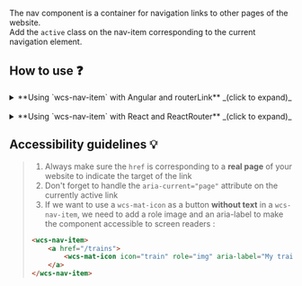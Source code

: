The nav component is a container for navigation links to other pages of the website.  
Add the `active` class on the nav-item corresponding to the current navigation element.

## How to use ❓

<details>
    <summary>**Using `wcs-nav-item` with Angular and routerLink** _(click to expand)_</summary>
When using `wcs-nav-item` in Angular projects with `routerLink`, it's important to add additional attributes to make the 
component functional and accessible :

1. `routerLinkActive="active"` on every nested `<a>` to add the `active` class on the current link (for styling), according to the [Angular RouterLinkActive API](https://angular.io/api/router/RouterLink)
2. `routerLink="/your-route"` on every nested `<a>` for Angular to add the href attributes, according to the [Angular RouterLink API](https://angular.io/api/router/RouterLink)
3. Remember that `routerLink` from Angular **actually replaces** the use of the `href` attribute.
4. For the `aria-current` attribute, creating a custom Angular directive is advised : [see an example](https://github.com/angular/angular/issues/35051#issuecomment-823633501)

**Angular template example** :

```html
<wcs-nav aria-label="Main menu">
⠀⠀⠀⠀<wcs-nav-item>
⠀⠀⠀⠀    <a routerLink="/example" routerLinkActive="active">
⠀⠀⠀⠀        <wcs-mat-icon icon="train"></wcs-mat-icon>
⠀⠀⠀⠀        <span>Example</span>
⠀⠀⠀⠀    </a>
⠀⠀⠀⠀</wcs-nav-item>
⠀⠀⠀⠀<wcs-nav-item slot="bottom">
⠀⠀⠀⠀    <a routerLink="/about" routerLinkActive="active">
⠀⠀⠀⠀        <wcs-mat-icon icon="info"></wcs-mat-icon>
⠀⠀⠀⠀        <span>Info</span>
⠀⠀⠀⠀    </a>
⠀⠀⠀⠀</wcs-nav-item>
</wcs-nav>
```

</details>
<br/>
<details>
    <summary>**Using `wcs-nav-item` with React and ReactRouter** _(click to expand)_</summary>
When using `wcs-nav-item` in React projects with a library like [ReactRouter](https://reactrouter.com/en/main),
[wouter](https://github.com/molefrog/wouter), ... it's important to add additional attributes to make the 
component functional and accessible :

1. Prefer a nested `NavLink` component from ReactRouter to generate an anchor element with correct attributes in your DOM 👉 [See API](https://reactrouter.com/en/main/components/nav-link)
2. Remember that the `to` attribute from ReactRouter **actually replaces** the use of the `href` attribute.
3. Prefer `NavLink` over `Link` for accessibility because it adds the automatic support of [aria-current](https://reactrouter.com/en/main/components/nav-link#aria-current)

**React template example** :

```html
<WcsNav aria-label="Main menu">
        <WcsNavItem>
            <NavLink to="/example">
                <WcsMatIcon icon="train"></WcsMatIcon>
                <span>Example</span>
            </NavLink>
        </WcsNavItem>
        <WcsNavItem slot="bottom">
            <NavLink to="/about">
                <WcsMatIcon icon="info"></WcsMatIcon>
                <span>About</span>
            </NavLink>
        </WcsNavItem>
</WcsNav>
```

</details>

## Accessibility guidelines 💡
 
> 1. Always make sure the `href` is corresponding to a **real page** of your website to indicate the target of the link
> 2. Don't forget to handle the `aria-current="page"` attribute on the currently active link
> 3. If we want to use a `wcs-mat-icon` as a button **without text** in a `wcs-nav-item`, we need to add a role image and an aria-label to make the component accessible to screen readers : 
> 
> ```html
> <wcs-nav-item>
>     <a href="/trains">
>         <wcs-mat-icon icon="train" role="img" aria-label="My trains"></wcs-mat-icon>
>     </a>
> </wcs-nav-item>
> ```

